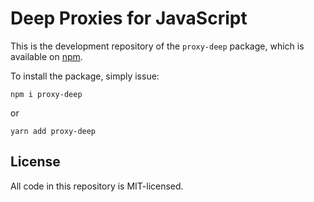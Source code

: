 Deep Proxies for JavaScript
===========================

This is the development repository of the `proxy-deep` package, which is
available on [npm](https://npmjs.com/proxy-deep).

To install the package, simply issue:

```
npm i proxy-deep
```

or

```
yarn add proxy-deep
```

## License

All code in this repository is MIT-licensed.

